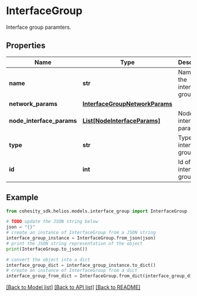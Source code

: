 # InterfaceGroup

Interface group paramters.

## Properties

Name | Type | Description | Notes
------------ | ------------- | ------------- | -------------
**name** | **str** | Name of the interface group. | 
**network_params** | [**InterfaceGroupNetworkParams**](InterfaceGroupNetworkParams.md) |  | [optional] 
**node_interface_params** | [**List[NodeInterfaceParams]**](NodeInterfaceParams.md) | Node and interface parameters. | 
**type** | **str** | Type of the interface group. | 
**id** | **int** | Id of the interface group. | [optional] 

## Example

```python
from cohesity_sdk.helios.models.interface_group import InterfaceGroup

# TODO update the JSON string below
json = "{}"
# create an instance of InterfaceGroup from a JSON string
interface_group_instance = InterfaceGroup.from_json(json)
# print the JSON string representation of the object
print(InterfaceGroup.to_json())

# convert the object into a dict
interface_group_dict = interface_group_instance.to_dict()
# create an instance of InterfaceGroup from a dict
interface_group_from_dict = InterfaceGroup.from_dict(interface_group_dict)
```
[[Back to Model list]](../README.md#documentation-for-models) [[Back to API list]](../README.md#documentation-for-api-endpoints) [[Back to README]](../README.md)


